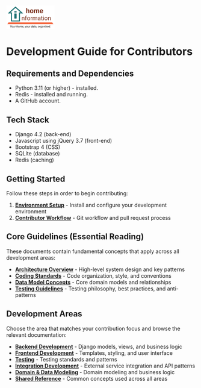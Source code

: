 <img src="../src/hi/static/img/hi-logo-w-tagline-197x96.png" alt="Home Information Logo" width="128">

# Development Guide for Contributors

## Requirements and Dependencies

- Python 3.11 (or higher) - installed.
- Redis - installed and running.
- A GitHub account.

## Tech Stack

- Django 4.2 (back-end)
- Javascript using jQuery 3.7 (front-end)
- Bootstrap 4 (CSS)
- SQLite (database)
- Redis (caching)

## Getting Started

Follow these steps in order to begin contributing:

1. **[Environment Setup](dev/Setup.md)** - Install and configure your development environment
2. **[Contributor Workflow](dev/ContributorWorkflow.md)** - Git workflow and pull request process

## Core Guidelines (Essential Reading)

These documents contain fundamental concepts that apply across all development areas:

- **[Architecture Overview](dev/shared/architecture-overview.md)** - High-level system design and key patterns
- **[Coding Standards](dev/shared/coding-standards.md)** - Code organization, style, and conventions
- **[Data Model Concepts](dev/shared/data-model-concepts.md)** - Core domain models and relationships
- **[Testing Guidelines](dev/testing/testing-guidelines.md)** - Testing philosophy, best practices, and anti-patterns

## Development Areas

Choose the area that matches your contribution focus and browse the relevant documentation:

- **[Backend Development](dev/backend/)** - Django models, views, and business logic
- **[Frontend Development](dev/frontend/)** - Templates, styling, and user interface
- **[Testing](dev/testing/)** - Testing standards and patterns
- **[Integration Development](dev/integrations/)** - External service integration and API patterns
- **[Domain & Data Modeling](dev/domain/)** - Domain modeling and business logic
- **[Shared Reference](dev/shared/)** - Common concepts used across all areas